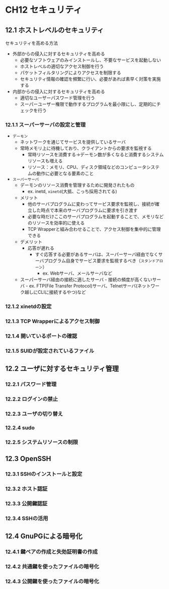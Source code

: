 # CH12 セキュリティ

## 12.1 ホストレベルのセキュリティ
セキュリティを高める方法
- 外部からの侵入に対するセキュリティを高める
    - 必要なソフトウェアのみインストールし、不要なサービスを起動しない
    - ホストレベルの適切なアクセス制御を行う
    - パケットフィルタリングによりアクセスを制限する
    - セキュリティ情報の確認を頻繁に行い、必要があれば素早く対策を実施する
- 内部からの侵入に対するセキュリティを高める
    - 適切なユーザーパスワード管理を行う
    - スーパーユーザー権限で動作するプログラムを最小限にし、定期的にチェックを行う

### 12.1.1 スーパーサーバの設定と管理
- `デーモン`
    - ネットワークを通じてサービスを提供しているサーバ
    - 常時メモリ上に待機しており、クライアントからの要求を監視する
        - 常時リソースを消費する→デーモン数が多くなると消費するシステムリソースも増える
        - リソース：メモリ、CPU、ディスク領域などのコンピュータシステムの動作に必要となる要素のこと
- `スーパーサーバ`
    - デーモンのリソース消費を管理するために開発されたもの
        - ex. inetd, `xinetd`(大抵、こっち採用されてる)
    - メリット
        - 他のサーバプログラムに変わってサービス要求を監視し、接続が確立した時点で本来のサーバプログラムに要求を引き渡す
        - 必要な時だけここのサーバプログラムを起動することで、メモリなどのリソースを効率的に使える
        - TCP Wrapperと組み合わせることで、アクセス制御を集中的に管理できる
    - デメリット
        - 応答が遅れる
            - すぐ応答する必要があるサーバは、スーパーサーバ経由でなくサーバプログラム自身でサービス要求を監視するべき（`スタンドアローン`）
                - ex. Webサーバ、メールサーバなど
    - スーパーサーバ経由の接続に適したサーバ
            - 接続の頻度が高くないサーバ
                - ex. FTP(File Transfer Protocol)サーバ、Telnetサーバ(ネットワーク越しにCLIに接続するやつ)など

### 12.1.2 xinetdの設定

### 12.1.3 TCP Wrapperによるアクセス制御

### 12.1.4 開いているポートの確認

### 12.1.5 SUIDが設定されているファイル

## 12.2 ユーザに対するセキュリティ管理

### 12.2.1 パスワード管理

### 12.2.2 ログインの禁止

### 12.2.3 ユーザの切り替え

### 12.2.4 sudo

### 12.2.5 システムリソースの制限

## 12.3 OpenSSH

### 12.3.1 SSHのインストールと設定

### 12.3.2 ホスト認証

### 12.3.3 公開鍵認証

### 12.3.4 SSHの活用

## 12.4 GnuPGによる暗号化

### 12.4.1 鍵ペアの作成と失効証明書の作成

### 12.4.2 共通鍵を使ったファイルの暗号化

### 12.4.3 公開鍵を使ったファイルの暗号化

